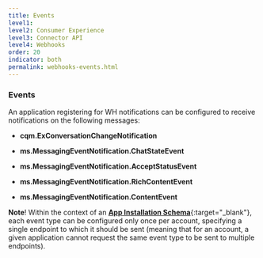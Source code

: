 ```yaml
---
title: Events
level1:
level2: Consumer Experience
level3: Connector API
level4: Webhooks
order: 20
indicator: both
permalink: webhooks-events.html
---
```


### Events

An application registering for WH notifications can be configured to receive notifications on the following messages:

  * **cqm.ExConversationChangeNotification**

  * **ms.MessagingEventNotification.ChatStateEvent**

  * **ms.MessagingEventNotification.AcceptStatusEvent**

  * **ms.MessagingEventNotification.RichContentEvent**

  * **ms.MessagingEventNotification.ContentEvent**

**Note**! Within the context of an [**App Installation Schema**](connector-onboarding.html){:target="_blank"}, each event type can be configured only once per account, specifying a single endpoint to which it should be sent (meaning that for an account, a given application cannot request the same event type to be sent to multiple endpoints).
